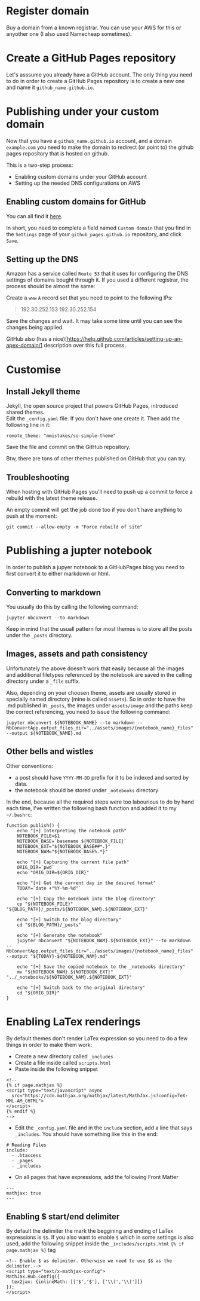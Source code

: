 # Register domain

Buy a domain from a known registrar. You can use your AWS for this or anyother one (I also used Namecheap sometimes).

# Create a GitHub Pages repository

Let's asssume you already have a GitHub account. The only thing you need to do in order to create a GitHub Pages repository is to create a new one and name it `github_name.github.io`.

# Publishing under your custom domain

Now that you have a `github_name.github.io` account, and a domain `example.com` you need to make the domain to redirect (or point to) the github pages repository that is hosted on github.

This is a two-step process:

* Enabling custom domains under your GitHub account
* Setting up the needed DNS configurations on AWS

## Enabling custom domains for GitHub

You can all find it [here](https://help.github.com/articles/adding-or-removing-a-custom-domain-for-your-github-pages-site/).

In short, you need to complete a field named `Custom domain` that you find in the `Settings` page of your `github_pages.github.io` repository, and click `Save`.

## Setting up the DNS

Amazon has a service called `Route 53` that it uses for configuring the DNS settings of domains bought through it. If you used a different registrar, the process should be almost the same:

Create a `www` `A` record set that you need to point to the following IPs:
> 192.30.252.153 
> 192.30.252.154

Save the changes and wait. It may take some time until you can see the changes being applied.

GitHub also (has a nice)[https://help.github.com/articles/setting-up-an-apex-domain/] description over this full process.

# Customise

## Install Jekyll theme

Jekyll, the open source project that powers GitHub Pages, introduced shared themes.  
Edit the `_config.yaml` file. If you don't have one create it. Then add the following line in it:

```
remote_theme: "mmistakes/so-simple-theme"
```

Save the file and commit on the GitHub repository.

Btw, there are tons of other themes published on GitHub that you can try.

## Troubleshooting

When hosting with GitHub Pages you'll need to push up a commit to force a rebuild with the latest theme release.

An empty commit will get the job done too if you don't have anything to push at the moment:

```
git commit --allow-empty -m "Force rebuild of site"
```

# Publishing a jupter notebook 

In order to publish a jupyer notebook to a GitHubPages blog you need to first convert it to either markdown or html. 

## Converting to markdown

You usually do this by calling the following command:

```
jupyter nbconvert --to markdown
```

Keep in mind that the usuall pattern for most themes is to store all the posts under the `_posts` directory.

## Images, assets and path consistency

Unfortunately the above doesn't work that easily because all the images and additional filetypes referenced by the notebook are saved in the calling directory under a `_file` suffix.

Also, depending on your choosen theme, assets are usually stored in specially named directory (mine is called `assets`). So in order to have the .md published in `_posts`, the images under `assets/image` and the paths keep the correct referencing, you need to issue the following command:

```
jupyter nbconvert ${NOTEBOOK_NAME} --to markdown --NbConvertApp.output_files_dir="../assets/images/{notebook_name}_files" --output ${NOTEBOOK_NAME}.md
``` 

## Other bells and wistles

Other conventions:

* a post should have `YYYY-MM-DD` prefix for it to be indexed and sorted by data.
* the notebook should be stored under `_notebooks` directory

In the end, because all the required steps were too labourious to do by hand each time, I've written the following bash function and added it to my `~/.bashrc`:

```
function publish() {
	echo "[+] Interpreting the notebook path"
	NOTEBOOK_FILE=$1
	NOTEBOOK_BASE=`basename ${NOTEBOOK_FILE}`
	NOTEBOOK_EXT="${NOTEBOOK_BASE##*.}"
	NOTEBOOK_NAM="${NOTEBOOK_BASE%.*}"

	echo "[+] Capturing the current file path" 
	ORIG_DIR=`pwd`
	echo "ORIG_DIR=${ORIG_DIR}"

	echo "[+] Get the current day in the desired format"
	TODAY=`date +"%Y-%m-%d"`

	echo "[+] Copy the notebook into the blog directory"
	cp "${NOTEBOOK_FILE}" "${BLOG_PATH}/_posts/${NOTEBOOK_NAM}.${NOTEBOOK_EXT}"

	echo "[+] Switch to the blog directory"
	cd "${BLOG_PATH}/_posts"

	echo "[+] Generate the notebook"
	jupyter nbconvert "${NOTEBOOK_NAM}.${NOTEBOOK_EXT}" --to markdown --NbConvertApp.output_files_dir="../assets/images/{notebook_name}_files" --output "${TODAY}-${NOTEBOOK_NAM}.md"

	echo "[+] Save the copied notebook to the _notebooks directory"
	mv "${NOTEBOOK_NAM}.${NOTEBOOK_EXT}" "../_notebooks/${NOTEBOOK_NAM}.${NOTEBOOK_EXT}"

	echo "[+] Switch back to the original directory"
	cd "${ORIG_DIR}"
}
```

# Enabling LaTex renderings

By default themes don't render LaTex expression so you need to do a few things in order to make them work:

* Create a new directory called `_includes`
* Create a file inside called `scripts.html`
* Paste inside the following snippet

```
<!--
{% if page.mathjax %}
<script type="text/javascript" async
  src="https://cdn.mathjax.org/mathjax/latest/MathJax.js?config=TeX-MML-AM_CHTML">
</script>
{% endif %}
-->
```

* Edit the `_config.yaml` file and in the `include` section, add a line that says `_includes`. You should have something like this in the end:

```
# Reading Files
include:
  - .htaccess
  - _pages
  - _includes
```

* On all pages that have expressions, add the following Front Matter

```
---
mathjax: true
---
```

## Enabling $ start/end delimiter

By default the delimiter the mark the beggining and ending of LaTex expressions is `$$`. If you also want to enable `$` which in some settings is also used, add the following snippet inside the `_includes/scripts.html` `{% if page.mathjax %}` tag


```
<!-- Enable $ as delimiter. Otherwise we need to use $$ as the delimiter.-->
<script type="text/x-mathjax-config">
MathJax.Hub.Config({
  tex2jax: {inlineMath: [['$','$'], ['\\(','\\)']]}
});
</script>
```
